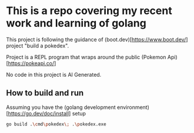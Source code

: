 # This is a repo covering my recent work and learning of golang

This project is following the guidance of (boot.dev)[https://www.boot.dev/] project "build a pokedex". 

Project is a REPL program that wraps around the public (Pokemon Api)[https://pokeapi.co/]

No code in this project is AI Generated. 

## How to build and run
Assuming you have the (golang development environment)[https://go.dev/doc/install] setup 

```sh
go build .\cmd\pokedex\; .\pokedex.exe
```
